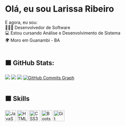 # Olá, eu sou Larissa Ribeiro

E agora, eu sou:<br>
👩🏻‍💻 Desenvolvedor de Software <br>
💻 Estou cursando Análise e Desenvolvimento de Sistema <br>
🌍 Moro em Guanambi - BA<br><br>



## ⬛️ GitHub Stats:
![](https://github-readme-stats.vercel.app/api?username=llarissaribeiro&theme=radical&hide_border=true&include_all_commits=false&count_private=true) ![](https://github-readme-streak-stats.herokuapp.com/?user=llarissaribeiro&theme=radical&hide_border=true) ![](https://github-readme-stats.vercel.app/api/top-langs/?username=llarissaribeiro&theme=radical&hide_border=true&include_all_commits=false&count_private=true&layout=compact)
<a href="http://www.github.com/llarissaribeiro"><img src="https://github-readme-activity-graph.cyclic.app/graph?username=llarissaribeiro&bg_color=1c1917&color=ffffff&line=0cd0cd&point=ffffff&area_color=1c1917&area=true&hide_border=true&custom_title=GitHub%20Commits%20Graph" alt="GitHub Commits Graph" /></a><br><br>



## ⬛️  Skills
<p align="left">
<a href="https://developer.mozilla.org/en-US/docs/Web/JavaScript" target="_blank" rel="noreferrer"><img src="https://raw.githubusercontent.com/danielcranney/readme-generator/main/public/icons/skills/javascript-colored.svg" width="36" height="36" alt="JavaScript" /></a> 
<a href="https://developer.mozilla.org/en-US/docs/Glossary/HTML5" target="_blank" rel="noreferrer"><img src="https://raw.githubusercontent.com/danielcranney/readme-generator/main/public/icons/skills/html5-colored.svg" width="36" height="36" alt="HTML5" /></a>
<a href="https://www.w3.org/TR/CSS/#css" target="_blank" rel="noreferrer"><img src="https://raw.githubusercontent.com/danielcranney/readme-generator/main/public/icons/skills/css3-colored.svg" width="36" height="36" alt="CSS3" /></a>
<a href="https://getbootstrap.com/" target="_blank" rel="noreferrer"><img src="https://raw.githubusercontent.com/danielcranney/readme-generator/main/public/icons/skills/bootstrap-colored.svg" width="36" height="36" alt="Bootstrap" /></a>
<a href="https://git-scm.com/" target="_blank" rel="noreferrer"><img src="https://raw.githubusercontent.com/danielcranney/readme-generator/main/public/icons/skills/git-colored.svg" width="36" height="36" alt="Git" /></a>

 
</div>
  
</div>
  
